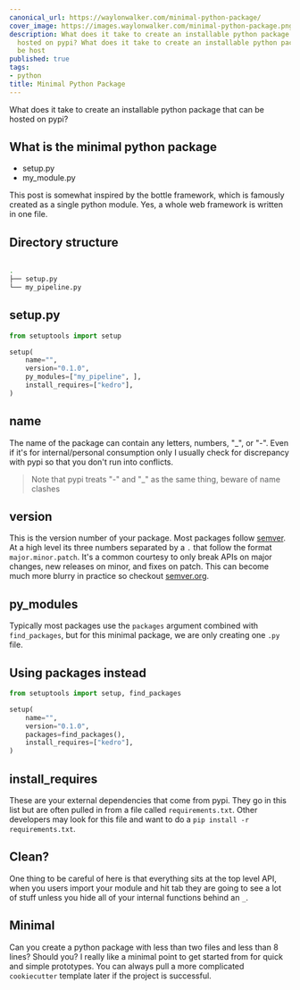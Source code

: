 ```yaml
---
canonical_url: https://waylonwalker.com/minimal-python-package/
cover_image: https://images.waylonwalker.com/minimal-python-package.png
description: What does it take to create an installable python package that can be
  hosted on pypi? What does it take to create an installable python package that can
  be host
published: true
tags:
- python
title: Minimal Python Package
---
```


What does it take to create an installable python package that can be hosted on pypi?


## What is the minimal python package

* setup.py
* my_module.py


This post is somewhat inspired by the bottle framework, which is famously created as a single python module.  Yes, a whole web framework is written in one file.

## Directory structure

``` bash

.
├── setup.py
└── my_pipeline.py
```


## setup.py

``` python
from setuptools import setup

setup(
    name="",
    version="0.1.0",
    py_modules=["my_pipeline", ],
    install_requires=["kedro"],
)
```

## name

The name of the package can contain any letters, numbers, "_", or "-".  Even if it's for internal/personal consumption only I usually check for discrepancy with pypi so that you don't run into conflicts. 

> Note that pypi treats "-" and "_" as the same thing, beware of name clashes

## version

This is the version number of your package.  Most packages follow [semver](https://semver.org).  At a high level its three numbers separated by a `.` that follow the format `major.minor.patch`.  It's a common courtesy to only break APIs on major changes, new releases on minor, and fixes on patch.  This can become much more blurry in practice so checkout [semver.org](https://semver.org/).

## py_modules

Typically most packages use the `packages` argument combined with
`find_packages`, but for this minimal package, we are only creating one `.py` file.

## Using packages instead

``` python
from setuptools import setup, find_packages

setup(
    name="",
    version="0.1.0",
    packages=find_packages(),
    install_requires=["kedro"],
)
```


## install_requires
These are your external dependencies that come from pypi.  They go in this list but are often pulled in from a file called `requirements.txt`.  Other developers may look for this file and want to do a `pip install -r requirements.txt`.

## Clean?

One thing to be careful of here is that everything sits at the top level API, when you users import your module and hit tab they are going to see a lot of stuff unless you hide all of your internal functions behind an `_`.

## Minimal

Can you create a python package with less than two files and less than 8 lines? Should you?  I really like a minimal point to get started from for quick and simple prototypes.  You can always pull a more complicated `cookiecutter` template later if the project is successful.